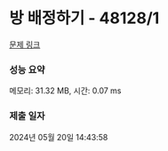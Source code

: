 # 방 배정하기 - 48128/1 

[문제 링크](https://level.goorm.io/exam/48128/%EB%B0%A9-%EB%B0%B0%EC%A0%95%ED%95%98%EA%B8%B0/quiz/1) 

### 성능 요약

메모리: 31.32 MB, 시간: 0.07 ms

### 제출 일자

2024년 05월 20일 14:43:58

